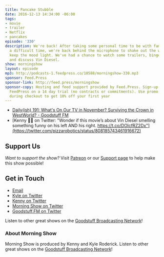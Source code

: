```yaml
---
title: Pancake Stubble
date: 2016-12-13 14:34:00 -06:00
tags:
- movie
- trailer
- Netflix
- pancakes
episode: '330'
description: We're back! After taking some personal time to be with family during
  a difficult time, we're back behind the microphone to shake out the wiggles and
  keep the mood light. We've had a chance to watch some trailers, binge some shows,
  and discuss Vin Diesel.
show: morningshow
layout: episode
mp3: http://podcasts-1.feedpress.co/10588/morningshow-330.mp3
sponsor: Feed.Press
sponsor-link: http://feed.press/morningshow
sponsor-copy: Hosting and feed support provided by Feed.Press. Sign-up today and try
  FeedPress on a 14 day trial (no contracts or commitments). Use promo code `morningshow`
  during checkout to get 10% off your first year
---
```


* [Daily(ish) 191: What's On Our TV in November? Surviving the Crown in WestWorld? - Goodstuff FM](http://goodstuff.fm/dailyish/191)
* [Kenny 🍕🤖 on Twitter: "Wonder if this movie’s about Vin Diesel smelling something funny on his left AND his right. https://t.co/DOIcfRZ2Dx"](https://twitter.com/pizzarobotics/status/808185743461916672)

## Support Us
*Want to support the show?* Visit [Patreon](http://patreon.com/morningshow) or our [Support page](http://goodstuff.fm/support) to help make this show possible!

## Get in Touch
* [Email](mailto:kyle@goodstuff.fm)
* [Kyle on Twitter](http://twitter.com/dogburps)
* [Kenny on Twitter](http://twitter.com/pizzarobotics)
* [Morning Show on Twitter](http://twitter.com/morningshowam)
* [Goodstuff.FM on Twitter](http://twitter.com/goodstufffm)

Listen to other great shows on the [Goodstuff Broadcasting Network](http://goodstuff.fm/broadcasts)!

### About Morning Show
Morning Show is produced by Kenny and Kyle Roderick. Listen to other great shows on the [Goodstuff Broadcasting Network](http://goodstuff.fm/)!
